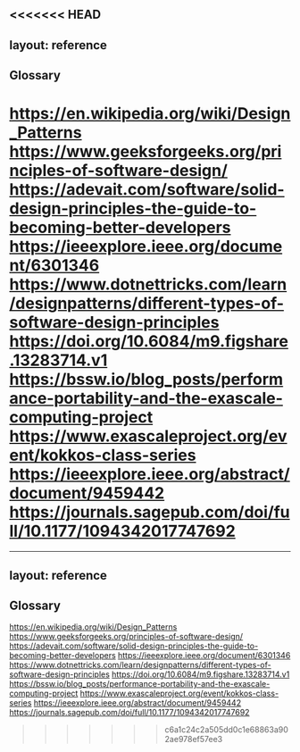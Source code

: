 <<<<<<< HEAD
---
layout: reference
---

## Glossary

https://en.wikipedia.org/wiki/Design_Patterns
https://www.geeksforgeeks.org/principles-of-software-design/
https://adevait.com/software/solid-design-principles-the-guide-to-becoming-better-developers
https://ieeexplore.ieee.org/document/6301346
https://www.dotnettricks.com/learn/designpatterns/different-types-of-software-design-principles
https://doi.org/10.6084/m9.figshare.13283714.v1
https://bssw.io/blog_posts/performance-portability-and-the-exascale-computing-project
https://www.exascaleproject.org/event/kokkos-class-series
https://ieeexplore.ieee.org/abstract/document/9459442
https://journals.sagepub.com/doi/full/10.1177/1094342017747692
=======
---
layout: reference
---

## Glossary

https://en.wikipedia.org/wiki/Design_Patterns
https://www.geeksforgeeks.org/principles-of-software-design/
https://adevait.com/software/solid-design-principles-the-guide-to-becoming-better-developers
https://ieeexplore.ieee.org/document/6301346
https://www.dotnettricks.com/learn/designpatterns/different-types-of-software-design-principles
https://doi.org/10.6084/m9.figshare.13283714.v1
https://bssw.io/blog_posts/performance-portability-and-the-exascale-computing-project
https://www.exascaleproject.org/event/kokkos-class-series
https://ieeexplore.ieee.org/abstract/document/9459442
https://journals.sagepub.com/doi/full/10.1177/1094342017747692
>>>>>>> c6a1c24c2a505dd0c1e68863a902ae978ef57ee3
